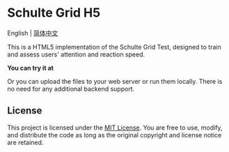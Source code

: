 # Schulte Grid H5

English | [简体中文 ](https://github.com/Alice-Drop/schulte_grid/README-zh.md)

This is a HTML5 implementation of the Schulte Grid Test, designed to train and assess users' attention and reaction speed.



**You can try it at**

Or you can  upload the files to your web server or run them locally. There is no need for any additional backend support. 



## License

This project is licensed under the [MIT License](https://github.com/Alice-Drop/schulte_grid/LICENSE). You are free to use, modify, and distribute the code as long as the original copyright and license notice are retained.
